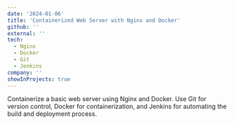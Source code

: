 ```yaml
---
date: '2024-01-06'
title: 'Containerized Web Server with Nginx and Docker'
github: ''
external: ''
tech:
  - Nginx
  - Docker
  - Git
  - Jenkins
company: ''
showInProjects: true
---
```


Containerize a basic web server using Nginx and Docker. Use Git for version control, Docker for containerization, and Jenkins for automating the build and deployment process.
